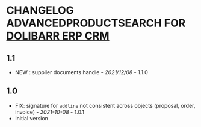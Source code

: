 # CHANGELOG ADVANCEDPRODUCTSEARCH FOR [DOLIBARR ERP CRM](https://www.dolibarr.org)

## 1.1
- NEW : supplier documents handle - *2021/12/08* - 1.1.0

## 1.0
- FIX: signature for `addline` not consistent across objects (proposal, order, invoice) - *2021-10-08* - 1.0.1
- Initial version
